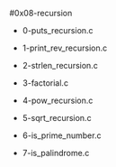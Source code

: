 #0x08-recursion

- 0-puts_recursion.c

- 1-print_rev_recursion.c

- 2-strlen_recursion.c

- 3-factorial.c

- 4-pow_recursion.c

- 5-sqrt_recursion.c

- 6-is_prime_number.c

- 7-is_palindrome.c
